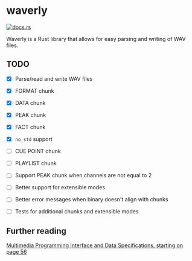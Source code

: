 # waverly
[![docs.rs](https://docs.rs/waverly/badge.svg)](https://docs.rs/waverly)

Waverly is a Rust library that allows for easy parsing and writing of WAV files.

## TODO
- [x] Parse/read and write WAV files
- [x] FORMAT chunk
- [x] DATA chunk
- [x] PEAK chunk
- [x] FACT chunk
- [x] `no_std` support
- [ ] CUE POINT chunk
- [ ] PLAYLIST chunk
- [ ] Support PEAK chunk when channels are not equal to 2
- [ ] Better support for extensible modes
- [ ] Better error messages when binary doesn't align with chunks
- [ ] Tests for additional chunks and extensible modes


## Further reading
[Multimedia Programming Interface and Data Specifications, starting on page 56](http://www-mmsp.ece.mcgill.ca/Documents/AudioFormats/WAVE/Docs/riffmci.pdf)
